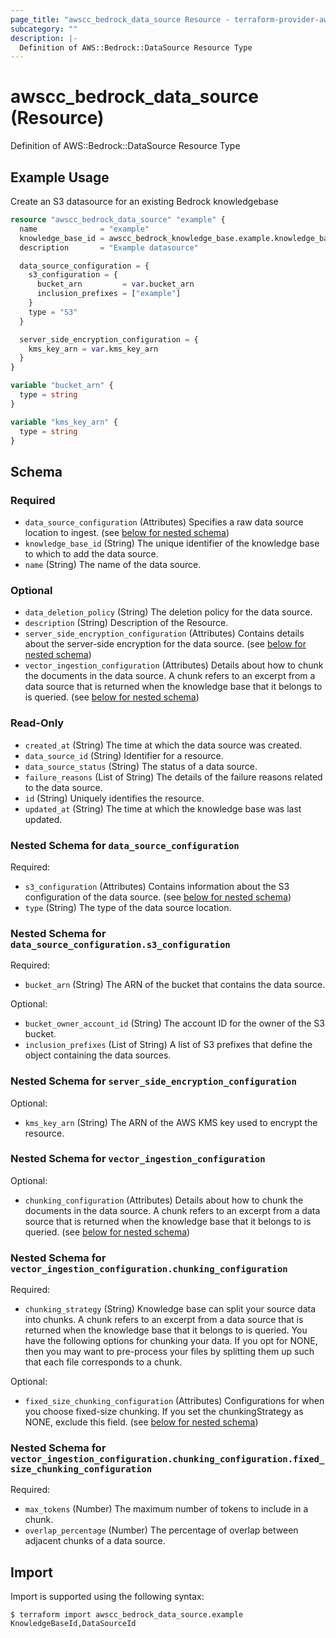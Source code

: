 ```yaml
---
page_title: "awscc_bedrock_data_source Resource - terraform-provider-awscc"
subcategory: ""
description: |-
  Definition of AWS::Bedrock::DataSource Resource Type
---
```


# awscc_bedrock_data_source (Resource)

Definition of AWS::Bedrock::DataSource Resource Type

## Example Usage

Create an S3 datasource for an existing Bedrock knowledgebase
```terraform
resource "awscc_bedrock_data_source" "example" {
  name              = "example"
  knowledge_base_id = awscc_bedrock_knowledge_base.example.knowledge_base_id
  description       = "Example datasource"

  data_source_configuration = {
    s3_configuration = {
      bucket_arn         = var.bucket_arn
      inclusion_prefixes = ["example"]
    }
    type = "S3"
  }

  server_side_encryption_configuration = {
    kms_key_arn = var.kms_key_arn
  }
}

variable "bucket_arn" {
  type = string
}

variable "kms_key_arn" {
  type = string
}
```

<!-- schema generated by tfplugindocs -->
## Schema

### Required

- `data_source_configuration` (Attributes) Specifies a raw data source location to ingest. (see [below for nested schema](#nestedatt--data_source_configuration))
- `knowledge_base_id` (String) The unique identifier of the knowledge base to which to add the data source.
- `name` (String) The name of the data source.

### Optional

- `data_deletion_policy` (String) The deletion policy for the data source.
- `description` (String) Description of the Resource.
- `server_side_encryption_configuration` (Attributes) Contains details about the server-side encryption for the data source. (see [below for nested schema](#nestedatt--server_side_encryption_configuration))
- `vector_ingestion_configuration` (Attributes) Details about how to chunk the documents in the data source. A chunk refers to an excerpt from a data source that is returned when the knowledge base that it belongs to is queried. (see [below for nested schema](#nestedatt--vector_ingestion_configuration))

### Read-Only

- `created_at` (String) The time at which the data source was created.
- `data_source_id` (String) Identifier for a resource.
- `data_source_status` (String) The status of a data source.
- `failure_reasons` (List of String) The details of the failure reasons related to the data source.
- `id` (String) Uniquely identifies the resource.
- `updated_at` (String) The time at which the knowledge base was last updated.

<a id="nestedatt--data_source_configuration"></a>
### Nested Schema for `data_source_configuration`

Required:

- `s3_configuration` (Attributes) Contains information about the S3 configuration of the data source. (see [below for nested schema](#nestedatt--data_source_configuration--s3_configuration))
- `type` (String) The type of the data source location.

<a id="nestedatt--data_source_configuration--s3_configuration"></a>
### Nested Schema for `data_source_configuration.s3_configuration`

Required:

- `bucket_arn` (String) The ARN of the bucket that contains the data source.

Optional:

- `bucket_owner_account_id` (String) The account ID for the owner of the S3 bucket.
- `inclusion_prefixes` (List of String) A list of S3 prefixes that define the object containing the data sources.



<a id="nestedatt--server_side_encryption_configuration"></a>
### Nested Schema for `server_side_encryption_configuration`

Optional:

- `kms_key_arn` (String) The ARN of the AWS KMS key used to encrypt the resource.


<a id="nestedatt--vector_ingestion_configuration"></a>
### Nested Schema for `vector_ingestion_configuration`

Optional:

- `chunking_configuration` (Attributes) Details about how to chunk the documents in the data source. A chunk refers to an excerpt from a data source that is returned when the knowledge base that it belongs to is queried. (see [below for nested schema](#nestedatt--vector_ingestion_configuration--chunking_configuration))

<a id="nestedatt--vector_ingestion_configuration--chunking_configuration"></a>
### Nested Schema for `vector_ingestion_configuration.chunking_configuration`

Required:

- `chunking_strategy` (String) Knowledge base can split your source data into chunks. A chunk refers to an excerpt from a data source that is returned when the knowledge base that it belongs to is queried. You have the following options for chunking your data. If you opt for NONE, then you may want to pre-process your files by splitting them up such that each file corresponds to a chunk.

Optional:

- `fixed_size_chunking_configuration` (Attributes) Configurations for when you choose fixed-size chunking. If you set the chunkingStrategy as NONE, exclude this field. (see [below for nested schema](#nestedatt--vector_ingestion_configuration--chunking_configuration--fixed_size_chunking_configuration))

<a id="nestedatt--vector_ingestion_configuration--chunking_configuration--fixed_size_chunking_configuration"></a>
### Nested Schema for `vector_ingestion_configuration.chunking_configuration.fixed_size_chunking_configuration`

Required:

- `max_tokens` (Number) The maximum number of tokens to include in a chunk.
- `overlap_percentage` (Number) The percentage of overlap between adjacent chunks of a data source.

## Import

Import is supported using the following syntax:

```shell
$ terraform import awscc_bedrock_data_source.example KnowledgeBaseId,DataSourceId
```